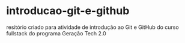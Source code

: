 # introducao-git-e-github
resitório criado para atividade de introdução ao Git e GitHub do curso fullstack do programa Geração Tech 2.0
